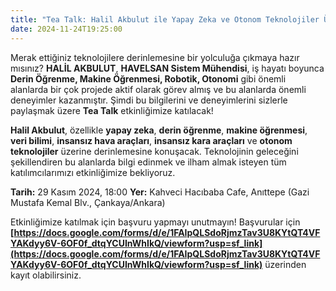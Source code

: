 ```yaml
---
title: "Tea Talk: Halil Akbulut ile Yapay Zeka ve Otonom Teknolojiler Üzerine Sohbet"
date: 2024-11-24T19:25:00
---
```

Merak ettiğiniz teknolojilere derinlemesine bir yolculuğa çıkmaya hazır mısınız? **HALİL AKBULUT**, **HAVELSAN Sistem Mühendisi**, iş hayatı boyunca **Derin Öğrenme, Makine Öğrenmesi, Robotik, Otonomi** gibi önemli alanlarda bir çok projede aktif olarak görev almış ve bu alanlarda önemli deneyimler kazanmıştır. Şimdi bu bilgilerini ve deneyimlerini sizlerle paylaşmak üzere **Tea Talk** etkinliğimize katılacak!

**Halil Akbulut**, özellikle **yapay zeka**, **derin öğrenme**, **makine öğrenmesi**, **veri bilimi**, **insansız hava araçları**, **insansız kara araçları** ve **otonom teknolojiler** üzerine derinlemesine konuşacak. Teknolojinin geleceğini şekillendiren bu alanlarda bilgi edinmek ve ilham almak isteyen tüm katılımcılarımızı etkinliğimize bekliyoruz.

**Tarih:** 29 Kasım 2024, 18:00
**Yer:** Kahveci Hacıbaba Cafe, Anıttepe
(Gazi Mustafa Kemal Blv., Çankaya/Ankara)

Etkinliğimize katılmak için başvuru yapmayı unutmayın! Başvurular için **[https://docs.google.com/forms/d/e/1FAIpQLSdoRjmzTav3U8KYtQT4VFYAKdyy6V-6OF0f_dtqYCUInWhIkQ/viewform?usp=sf_link](https://docs.google.com/forms/d/e/1FAIpQLSdoRjmzTav3U8KYtQT4VFYAKdyy6V-6OF0f_dtqYCUInWhIkQ/viewform?usp=sf_link)** üzerinden kayıt olabilirsiniz.

